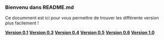 ### Bienvenu dans README.md

Ce documment est ici pour vous permettre de trouver les différente version plus facilement !

**[Version 0.1](https://github.com/DAMFEED/Gest_log_proj/tree/Version-v0.1)**
**[Version 0.3](https://github.com/DAMFEED/Gest_log_proj/tree/Version-v0.3)**
**[Version 0.4](https://github.com/DAMFEED/Gest_log_proj/tree/Version-v0.4)**
**[Version 0.5](https://github.com/DAMFEED/Gest_log_proj/tree/Version-v0.5)**
**[Version 0.6](https://github.com/DAMFEED/Gest_log_proj/tree/Version-v0.6)**
**[Version 1.0](https://github.com/DAMFEED/Gest_log_proj/tree/Version-v1.0)**

